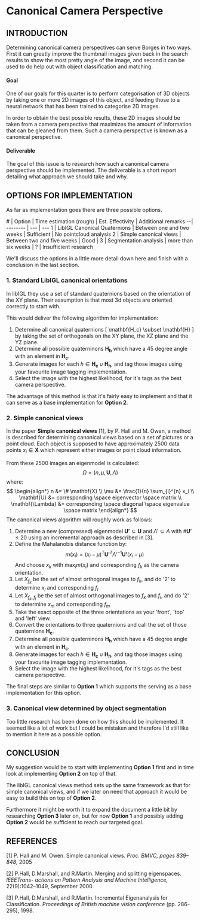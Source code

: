 Canonical Camera Perspective
===================

INTRODUCTION
-------------
Determining canonical camera perspectives can serve Borges in two ways. First it can greatly improve the thumbnail images given back in the search results to show the most pretty angle of the image, and second it can be used to do help out with object classification and matching.

#### Goal
One of our goals for this quarter is to perform categorisation of 3D objects by taking one or more 2D images of this object, and feeding those to a neural network that has been trained to categorise 2D images.

In order to obtain the best possible results, these 2D images should be taken from a camera perspective that maximizes the amount of information that can be gleaned from them. Such a camera perspective is known as a canonical perspective.

#### Deliverable
The goal of this issue is to research how such a canonical camera perspective should be implemented. The deliverable is a short report detailing what approach we should take and why.

OPTIONS FOR IMPLEMENTATION
-------------

As far as implementation goes there are three possible options.

\# | Option     | Time estimation (rough) | Est. Effectivity | Additional remarks
--| -------- | --- | ---
1 | LibIGL Canonical Quaternions    | Between one and two weeks | Sufficient | No pointcloud analysis
2 | Simple canonical views | Between two and five weeks | Good |
3 | Segmentation analysis    | more than six weeks | ? | Insufficient research

We'll discuss the options in a little more detail down here and finish with a conclusion in the last section.

### 1. Standard LibIGL canonical orientations

In libIGL they use a set of standard quaternions based on the orientation of the XY plane. Their assumption is that most 3d objects are oriented correctly to start with.

This would deliver the following algorithm for implementation:

1. Determine all canonical quaternions \[ \mathbf{H_c} \subset \mathbf{H} \] by taking the set of orthogonals on the XY plane, the XZ plane and the YZ plane.
2. Determine all possible quaterninons $\mathbf{H_{h}}$ which have a 45 degree angle with an element in $\mathbf{H_c}$.
3. Generate images for each $h \in \mathbf{H_c} \cup \mathbf{H_h}$, and tag those images using your favourite image tagging implementation.
4. Select the image with the highest likelihood, for it's tags as the best camera perspective.

The advantage of this method is that it's fairly easy to implement and that it can serve as a base implementation for **Option 2**.

### 2. Simple canonical views
In the paper **Simple canonical views** [1], by P. Hall and M. Owen, a method is described for determining canonical views based on a set of pictures or a point cloud. Each object is supposed to have approximately 2500 data points $x_i \in \mathbf{X}$ which represent either images or point cloud information.

From these 2500 images an eigenmodel is calculated: $$\Omega = (n,\mu,\mathbf{U}, \Lambda)$$ where:
$$
\begin{align*}
n &= \# \mathbf{X} \\
\mu &= \frac{1}{n} \sum_{i}^{n} x_i \\
\mathbf{U} &= corresponding \space eigenvector \space matrix \\
\mathbf{\Lambda} &= corresponding \space diagonal \space eigenvalue \space matrix
\end{align*}
$$
The canonical views algorithm will roughly work as follows:

1. Determine a new (compressed) eigenmodel $\mathbf{U'} \subseteq \mathbf{U}$ and $\Lambda' \subseteq \Lambda$ with $\# \mathbf{U'} \leq 20$ using an incremental approach as described in [3].
2. Define the Mahalanobis distance function by: $$ m(x_i) = (x_i-\mu)^T\mathbf{U'}^T {\Lambda'}^{-1}\mathbf{U'} (x_i-\mu)$$
And choose $x_k$ with $\max_i m(x_i)$ and corresponding $f_k$ as the camera orientation.
3. Let $X_{f_k}$ be the set of almost orthogonal images to $f_k$, and do '2' to determine $x_l$ and corresponding $f_l$
4. Let $X_{f_k, f_l}$ be the set of almost orthogonal images to $f_k$ and $f_l$, and do '2' to determine $x_m$ and corresponding $f_m$
5. Take the exact opposite of the three orientations as your 'front', 'top' and 'left' view.
6.  Convert the orientations to three quaternions and call the set of those quaternions $\mathbf{H_c}$.
7.  Determine all possible quaterninons $\mathbf{H_{h}}$ which have a 45 degree angle with an element in $\mathbf{H_c}$.
8. Generate images for each $h \in \mathbf{H_c} \cup \mathbf{H_h}$, and tag those images using your favourite image tagging implementation.
9. Select the image with the highest likelihood, for it's tags as the best camera perspective.

The final steps are similar to **Option 1** which supports the serving as a base implementation for this option.

### 3. Canonical view determined by object segmentation
Too little research has been done on how this should be implemented. It seemed like a lot of work but I could be mistaken and therefore I'd still like to mention it here as a possible option.

CONCLUSION
-------------
My suggestion would be to start with implementing **Option 1** first and in time look at implementing **Option 2** on top of that.

The libIGL canonical views method sets up the same framework as that for simple canonical views, and if we later on need that approach it would be easy to build this on top of **Option 2**.

Furthermore it might be worth it to expand the document a little bit by researching **Option 3** later on, but for now **Option 1** and possibly adding **Option 2** would be sufficient to reach our targeted goal.


REFERENCES
-------------

[1] P. Hall and M. Owen. Simple canonical views. *Proc. BMVC, pages 839–848*, 2005

[2] P.Hall, D.Marshall, and R.Martin. Merging and splitting eigenspaces. *IEEETrans- actions on Pattern Analysis and Machine Intelligence,* 22(9):1042–1049, September 2000.

[3] P.Hall, D.Marshall, and R.Martin. Incremental Eigenanalysis for Classification. *Proceedings of British machine vision conference* (pp. 286–295), 1998.
